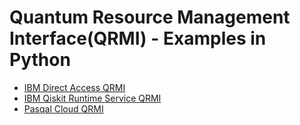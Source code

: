 # Quantum Resource Management Interface(QRMI) - Examples in Python

* [IBM Direct Access QRMI](./direct_access)
* [IBM Qiskit Runtime Service QRMI](./qiskit_runtime_service)
* [Pasqal Cloud QRMI](./pasqal_cloud)
